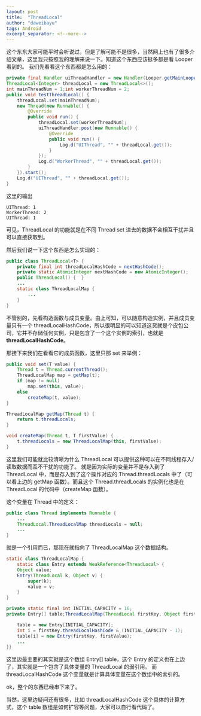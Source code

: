 ```yaml
---
layout: post
title:  "ThreadLocal"
author: "daweibayu"
tags: Android
excerpt_separator: <!--more-->
---
```


<!--more-->

这个东东大家可能平时会听说过，但是了解可能不是很多，当然网上也有了很多介绍文章，这里我只按照我的理解来说一下。知道这个东西应该挺多都是看 Looper 看到的。
我们先看看这个东西都是怎么用的：
```java
private final Handler uiThreadHandler = new Handler(Looper.getMainLooper());
ThreadLocal<Integer> threadLocal = new ThreadLocal<>();
int mainThreadNum = 1;int workerThreadNum = 2;
public void testThreadLocal() {
	threadLocal.set(mainThreadNum);
	new Thread(new Runnable() {
		@Override
		public void run() {
			threadLocal.set(workerThreadNum);
			uiThreadHandler.post(new Runnable() {
				@Override
				public void run() {
					Log.d("UIThread", "" + threadLocal.get());
				}
			});
			Log.d("WorkerThread", "" + threadLocal.get());
		}
	}).start();
	Log.d("UIThread", "" + threadLocal.get());
}
```
这里的输出
```
UIThread: 1
WorkerThread: 2
UIThread: 1
```

可见，ThreadLocal 的功能就是在不同 Thread set 进去的数据不会相互干扰并且可以直接获取到。

然后我们说一下这个东西是怎么实现的：

```java
public class ThreadLocal<T> {
	private final int threadLocalHashCode = nextHashCode();
	private static AtomicInteger nextHashCode = new AtomicInteger();
	public ThreadLocal() {  }
	...
	static class ThreadLocalMap {
		...
	}
}
```
不管别的，先看构造函数与成员变量。由上可知，可以随意构造实例，并且成员变量只有一个 threadLocalHashCode，所以很明显的可以知道这货就是个皮包公司，它并不存储任何实例，只是包含了一个这个实例的索引，也就是**threadLocalHashCode**。

那接下来我们在看看它的成员函数，这里只那 set 来举例：
```java
public void set(T value) {
	Thread t = Thread.currentThread();
	ThreadLocalMap map = getMap(t);
	if (map != null)
		map.set(this, value);
	else
		createMap(t, value);
}

ThreadLocalMap getMap(Thread t) {
	return t.threadLocals;
}

void createMap(Thread t, T firstValue) {
	t.threadLocals = new ThreadLocalMap(this, firstValue);
}
```
这里我们可能就比较清晰为什么 ThreadLocal 可以提供这种可以在不同线程存入/读取数据而互不干扰的功能了。
就是因为实际的变量并不是存入到了 ThreadLocal 中，而是存入到了这个操作对应的 Thread.threadLocals 中了（可以看上边的 getMap 函数）。而且这个 Thread.threadLocals 的实例化也是在 ThreadLocal 的代码中（createMap 函数）。

这个变量在 Thread 中的定义：
```java
public class Thread implements Runnable {
	...
	ThreadLocal.ThreadLocalMap threadLocals = null;
	...
}
```
就是一个引用而已，那现在就指向了 ThreadLocalMap 这个数据结构。

```java
static class ThreadLocalMap {
	static class Entry extends WeakReference<ThreadLocal> {
	Object value;
	Entry(ThreadLocal k, Object v) {
		super(k);
		value = v;
	}
}

private static final int INITIAL_CAPACITY = 16;
private Entry[] table;ThreadLocalMap(ThreadLocal firstKey, Object firstValue) {

	table = new Entry[INITIAL_CAPACITY];
	int i = firstKey.threadLocalHashCode & (INITIAL_CAPACITY - 1);
	table[i] = new Entry(firstKey, firstValue);
	...
}}
```
这里边最主要的其实就是这个数组 Entry[] table，这个 Entry 的定义也在上边了，其实就是一个包含了具体变量的 ThreadLocal 的弱引用。
而 threadLocalHashCode 这个变量就是计算具体变量在这个数组中的索引的。

ok，整个的东西已经串下来了。

当然，这里边疑问还有很多，比如 threadLocalHashCode 这个具体的计算方式，这个 table 数组是如何扩容等问题，大家可以自行看代码了。


